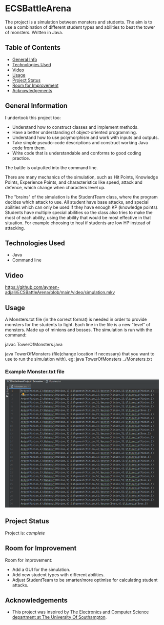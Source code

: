 # ECSBattleArena
The project is a simulation between monsters and students. The aim is to use a combination of different student types and abilities to beat the tower of monsters. Written in Java.

## Table of Contents
* [General Info](#general-information)
* [Technologies Used](#technologies-used)
* [Video](#video)
* [Usage](#usage)
* [Project Status](#project-status)
* [Room for Improvement](#room-for-improvement)
* [Acknowledgements](#acknowledgements)

## General Information
I undertook this project too:
- Understand how to construct classes and implement methods.
- Have a better understanding of object-oriented programming.
- Understand how to use polymorphism and work with inputs and outputs.
- Take simple pseudo-code descriptions and construct working Java code from them.
- Write code that is understandable and conforms to good coding practice.

The battle is outputted into the command line.

There are many mechanics of the simulation, such as Hit Points, Knowledge Points, Experience Points, and characteristics like speed, attack and defence, which change 
when characters level up.

The "brains" of the simulation is the StudentTeam class, where the program decides which attack to use. All student have base attacks, 
and special abilities which can only be used if they have enough KP (knowledge points). Students have multiple special abilities so the class
also tries to make the most of each ability, using the ability that would be most effective in that situation. For example choosing to heal if 
students are low HP instead of attacking.

## Technologies Used
- Java
- Command line

## Video

https://github.com/aymen-adjali/ECSBattleArena/blob/main/video/simulation.mkv

## Usage
A Monsters.txt file (in the correct format) is needed in order to provide monsters for the students to fight. 
Each line in the file is a new "level" of monsters. Made up of minions and bosses.
The simulation is run with the command:

javac TowerOfMonsters.java

java TowerOfMonsters (file(change location if necessary) that you want to use to run the simulation with).
eg: java TowerOfMonsters ../Monsters.txt

### Example Monster.txt file
![Example of Monsters.txt file](./images/monsters.png)

## Project Status
Project is: _complete_

## Room for Improvement

Room for improvement:
- Add a GUI for the simulation.
- Add new student types with different abilities. 
- Adjust StudentTeam to be smarter/more optimise for calculating student attacks.

## Acknowledgements
- This project was inspired by [The Electronics and Computer Science department at The University Of Southampton](https://www.ecs.soton.ac.uk/).
